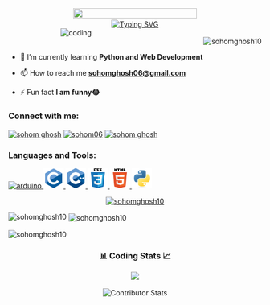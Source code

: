 
<div align="center" width=100% height=100%  >
   
   <img align="center"  width=70% height=15% src="https://www.autoitscript.com/forum/uploads/monthly_2020_03/tech.gif.7449db47191b0e32967887c117908b3c.gif">
   

   </div>

<div align="center" width=100%>
  <a href="#"><img src="https://readme-typing-svg.herokuapp.com?font=Roboto&weight=700&size=30&pause=1000&center=true&vCenter=true&width=435&lines=Hi+%F0%9F%91%8B%2C+I+am+Sohom+Ghosh;CSE+Undergrad+At+UEMK;A+Full+Stack+Developer;I+love+Coding+%F0%9F%91%8B%2C;System.exit(0)+%F0%9F%91%8B" alt="Typing SVG" /></a>
</div>


<img align="right" alt="coding" width="400" src="https://user-images.githubusercontent.com/55389276/140866485-8fb1c876-9a8f-4d6a-98dc-08c4981eaf70.gif">
<p align="right"> <img src="https://komarev.com/ghpvc/?username=sohomghosh10&label=Profile%20views&color=0e75b6&style=flat" alt="sohomghosh10" /> </p>

- 🌱 I’m currently learning **Python and Web Development**

- 📫 How to reach me **sohomghosh06@gmail.com**

- ⚡ Fun fact **I am funny😂**

<h3 align="left">Connect with me:</h3>
<p align="left">
<a href="https://fb.com/sohom ghosh" target="blank"><img align="center" src="https://raw.githubusercontent.com/rahuldkjain/github-profile-readme-generator/master/src/images/icons/Social/facebook.svg" alt="sohom ghosh" height="30" width="40" /></a>
<a href="https://instagram.com/sohom06" target="blank"><img align="center" src="https://raw.githubusercontent.com/rahuldkjain/github-profile-readme-generator/master/src/images/icons/Social/instagram.svg" alt="sohom06" height="30" width="40" /></a>
<a href="https://www.hackerrank.com/sohom ghosh" target="blank"><img align="center" src="https://raw.githubusercontent.com/rahuldkjain/github-profile-readme-generator/master/src/images/icons/Social/hackerrank.svg" alt="sohom ghosh" height="30" width="40" /></a>
</p>

<h3 align="left">Languages and Tools:</h3>
<p align="left"> <a href="https://www.arduino.cc/" target="_blank" rel="noreferrer"> <img src="https://cdn.worldvectorlogo.com/logos/arduino-1.svg" alt="arduino" width="40" height="40"/> </a> <a href="https://www.cprogramming.com/" target="_blank" rel="noreferrer"> <img src="https://raw.githubusercontent.com/devicons/devicon/master/icons/c/c-original.svg" alt="c" width="40" height="40"/> </a> <a href="https://www.w3schools.com/cpp/" target="_blank" rel="noreferrer"> <img src="https://raw.githubusercontent.com/devicons/devicon/master/icons/cplusplus/cplusplus-original.svg" alt="cplusplus" width="40" height="40"/> </a> <a href="https://www.w3schools.com/css/" target="_blank" rel="noreferrer"> <img src="https://raw.githubusercontent.com/devicons/devicon/master/icons/css3/css3-original-wordmark.svg" alt="css3" width="40" height="40"/> </a> <a href="https://www.w3.org/html/" target="_blank" rel="noreferrer"> <img src="https://raw.githubusercontent.com/devicons/devicon/master/icons/html5/html5-original-wordmark.svg" alt="html5" width="40" height="40"/> </a> <a href="https://www.python.org" target="_blank" rel="noreferrer"> <img src="https://raw.githubusercontent.com/devicons/devicon/master/icons/python/python-original.svg" alt="python" width="40" height="40"/> </a> </p>

<p align="center"> <a href="https://github.com/ryo-ma/github-profile-trophy"><img src="https://github-profile-trophy.vercel.app/?username=sohomghosh10" alt="sohomghosh10" /></a> </p>

<p><img align="left" src="https://github-readme-stats.vercel.app/api/top-langs?username=sohomghosh10&show_icons=true&locale=en&layout=compact" alt="sohomghosh10" /></p>

<p>&nbsp;<img align="center" src="https://github-readme-stats.vercel.app/api?username=sohomghosh10&show_icons=true&locale=en" alt="sohomghosh10" /></p>

<p><img align="center" src="https://github-readme-streak-stats.herokuapp.com/?user=sohomghosh10&" alt="sohomghosh10" /></p>

<!-- LeetCode stats -->
<h3 align="center">📊 Coding Stats 📈</h3>
<p align="center"><img src="https://leetcard.jacoblin.cool/SohomGhosh10?ext=heatmap&theme=dark"></p>

<p align="center"><img src="https://github-contributor-stats.vercel.app/api?username=SohomGhosh10&limit=5&theme=radical&combine_all_yearly_contributions=true" alt="Contributor Stats" /></p>

